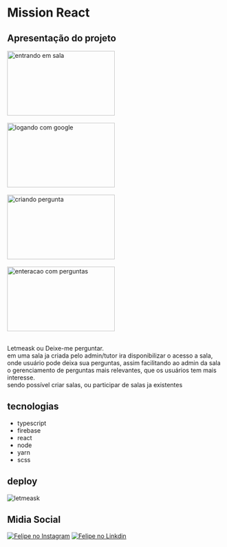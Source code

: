 <h1>Mission React</h1>

 <h2><b>Apresentação do projeto</b><br/></h2>
 <img src='../../presentation/entrandoemsala.gif' alt="entrando em sala" width="250" height="150"> <br><br>
  <img src='../../presentation/logandocomgoogle.gif' alt="logando com google" width="250" height="150"><br><br>
  <img src='../../presentation/criandopergunta.gif' alt="criando pergunta" width="250" height="150"><br><br>
  <img src='../../presentation/enteracaocomperguntas.gif' alt="enteracao com perguntas" width="250" height="150"><br><br>

 <p>
  Letmeask ou Deixe-me perguntar. <br/>
   em uma sala ja criada pelo admin/tutor ira disponibilizar  o acesso a sala, onde usuário pode deixa sua perguntas, assim facilitando ao admin da sala o gerenciamento de perguntas mais relevantes, que os usuários tem mais interesse.<br/>
   sendo possível criar salas, ou participar de salas ja existentes
 </p>

<h2>tecnologias</h2>

 - typescript
 - firebase
 - react 
 - node
 - yarn
 - scss 


 ## deploy
 ![[letmeask](../../presentation/qrcode_letmeask-714ba.web.app.png)](https://letmeask-714ba.web.app/)
 ## Midia Social

[![Felipe no Instagram](https://github.com/felipe-rodrigues-s/imagens/blob/main/icon/ig-icon.png)](https://www.instagram.com/felipersilvarsilva/)
[![Felipe no Linkdin ](https://github.com/felipe-rodrigues-s/imagens/blob/main/icon/linkedin-icon.png)](https://www.linkedin.com/in/felipe-rodrigues-da-silva-650956161/)
